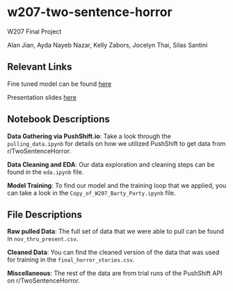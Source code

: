 # w207-two-sentence-horror
W207 Final Project

Alan Jian, Ayda Nayeb Nazar, Kelly Zabors, Jocelyn Thai, Silas Santini

## Relevant Links
Fine tuned model can be found [here](https://drive.google.com/file/d/1M2NIIQNnG7isk3ONXNnbHnWtFzQi8Wfx/view?usp=sharing)

Presentation slides [here](https://docs.google.com/presentation/d/1-ECXPmWej6ZoEw8m2AOD3lfV8lZQFBoMdZxVI47gwtA/edit?usp=sharing)

## Notebook Descriptions
**Data Gathering via PushShift.io**: Take a look through the `pulling_data.ipynb` for details on how we utilized PushShift to get data from r/TwoSentenceHorror.

**Data Cleaning and EDA**: Our data exploration and cleaning steps can be found in the `eda.ipynb` file.

**Model Training**: To find our model and the training loop that we applied, you can take a look in the `Copy_of_W207_Barty_Party.ipynb` file.

## File Descriptions
**Raw pulled Data**: The full set of data that we were able to pull can be found in `nov_thru_present.csv`.

**Cleaned Data**: You can find the cleaned version of the data that was used for training in the `final_horror_stories.csv`.

**Miscellaneous**: The rest of the data are from trial runs of the PushShift API on r/TwoSentenceHorror.




